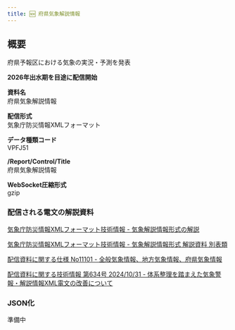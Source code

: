 ```yaml
---
title: 🆕 府県気象解説情報
---
```


## 概要

府県予報区における気象の実況・予測を発表

**2026年出水期を目途に配信開始**

**資料名** <br/>
府県気象解説情報

**配信形式** <br/>
気象庁防災情報XMLフォーマット

**データ種類コード** <br/>
VPFJ51

**/Report/Control/Title** <br/>
府県気象解説情報

**WebSocket圧縮形式** <br/>
gzip

### 配信される電文の解説資料

[気象庁防災情報XMLフォーマット技術情報 - 気象解説情報形式の解説](https://dmdata.jp/docs/jma/manual/0233-0234.pdf)

[気象庁防災情報XMLフォーマット技術情報 - 気象解説情報形式 解説資料 別表類](https://dmdata.jp/docs/jma/manual/0233-0234_appendix.pdf)

[配信資料に関する仕様 No11101 - 全般気象情報、地方気象情報、府県気象情報](https://www.data.jma.go.jp/suishin/shiyou/pdf/no11101)

[配信資料に関する技術情報 第634号 2024/10/31 - 体系整理を踏まえた気象警報・解説情報XML電文の改善について](https://dmdata.jp/docs/jma/technical/634.pdf)

### JSON化

準備中
